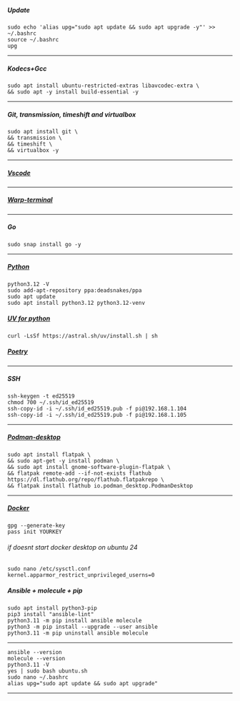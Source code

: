 ##### Update
```
sudo echo 'alias upg="sudo apt update && sudo apt upgrade -y"' >> ~/.bashrc
source ~/.bashrc
upg
```
--------------------------------------------------------------------
##### Kodecs+Gcc
```
sudo apt install ubuntu-restricted-extras libavcodec-extra \
&& sudo apt -y install build-essential -y
```
--------------------------------------------------------------------
##### Git, transmission, timeshift and virtualbox
```
sudo apt install git \
&& transmission \
&& timeshift \
&& virtualbox -y
```
--------------------------------------------------------------------
##### [Vscode](https://code.visualstudio.com/)
--------------------------------------------------------------------
##### [Warp-terminal](https://www.warp.dev)
--------------------------------------------------------------------
##### Go
```
sudo snap install go -y
```
--------------------------------------------------------------------
##### [Python](https://github.com/morheus9/scripts_py)
```
python3.12 -V
sudo add-apt-repository ppa:deadsnakes/ppa
sudo apt update
sudo apt install python3.12 python3.12-venv
```
##### [UV for python](https://astral.sh/blog/uv)
```
curl -LsSf https://astral.sh/uv/install.sh | sh
```
##### [Poetry](https://python-poetry.org/docs/)
--------------------------------------------------------------------
##### SSH
```
ssh-keygen -t ed25519
chmod 700 ~/.ssh/id_ed25519
ssh-copy-id -i ~/.ssh/id_ed25519.pub -f pi@192.168.1.104
ssh-copy-id -i ~/.ssh/id_ed25519.pub -f pi@192.168.1.105
```
--------------------------------------------------------------------
##### [Podman-desktop](https://podman-desktop.io/)
```
sudo apt install flatpak \
&& sudo apt-get -y install podman \
&& sudo apt install gnome-software-plugin-flatpak \
&& flatpak remote-add --if-not-exists flathub https://dl.flathub.org/repo/flathub.flatpakrepo \
&& flatpak install flathub io.podman_desktop.PodmanDesktop
```
--------------------------------------------------------------------
##### [Docker](https://docs.docker.com/desktop/install/ubuntu/#install-docker-desktop)
```
gpg --generate-key
pass init YOURKEY
```
###### if doesnt start docker desktop on ubuntu 24
```
sudo nano /etc/sysctl.conf
kernel.apparmor_restrict_unprivileged_userns=0
```



##### Ansible + molecule + pip
```
sudo apt install python3-pip
pip3 install "ansible-lint"
python3.11 -m pip install ansible molecule
python3 -m pip install --upgrade --user ansible
python3.11 -m pip uninstall ansible molecule
```
--------------------------------------------------------------------
```
ansible --version
molecule --version
python3.11 -V
yes | sudo bash ubuntu.sh
sudo nano ~/.bashrc
alias upg="sudo apt update && sudo apt upgrade"
```
____________________________________________________________________
